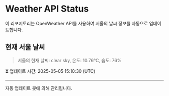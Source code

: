 
# Weather API Status

이 리포지토리는 OpenWeather API를 사용하여 서울의 날씨 정보를 자동으로 업데이트합니다.

## 현재 서울 날씨
> 서울의 현재 날씨: clear sky, 온도: 10.76°C, 습도: 76%

⏳ 업데이트 시간: 2025-05-05 15:10:30 (UTC)

---
자동 업데이트 봇에 의해 관리됩니다.
